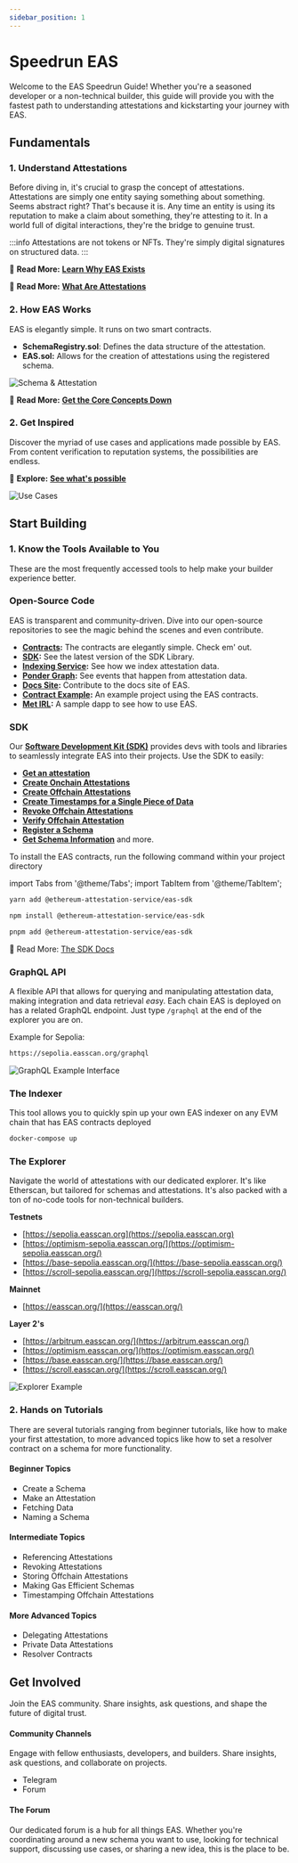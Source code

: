 ```yaml
---
sidebar_position: 1
---
```


# Speedrun EAS
Welcome to the EAS Speedrun Guide! Whether you're a seasoned developer or a non-technical builder, this guide will provide you with the fastest path to understanding attestations and kickstarting your journey with EAS.

## Fundamentals
### 1. Understand Attestations
Before diving in, it's crucial to grasp the concept of attestations. Attestations are simply one entity saying something about something. Seems abstract right? That's because it is. Any time an entity is using its reputation to make a claim about something, they're attesting to it.  In a world full of digital interactions, they're the bridge to genuine trust.

:::info 
Attestations are not tokens or NFTs. They're simply digital signatures on structured data.
:::

📖 **Read More:** [**Learn Why EAS Exists**](/docs/purpose/eas-purpose.md)

📖 **Read More:** [**What Are Attestations**](/docs/core--concepts/attestations.md)


### 2. How EAS Works
EAS is elegantly simple. It runs on two smart contracts. 

- **SchemaRegistry.sol**: Defines the data structure of the attestation.
- **EAS.sol:** Allows for the creation of attestations using the registered schema.

![Schema & Attestation](./img/schema-attestation-graphic.png)

📖 **Read More:** [**Get the Core Concepts Down**](/docs/category/core-concepts)

### 2. Get Inspired
Discover the myriad of use cases and applications made possible by EAS. From content verification to reputation systems, the possibilities are endless.

🔗 **Explore:** [**See what's possible**](/docs/category/ideas-to-build)

![Use Cases](./img/use-case-examples.png)

## Start Building
### 1. Know the Tools Available to You
These are the most frequently accessed tools to help make your builder experience better.

### Open-Source Code
EAS is transparent and community-driven. Dive into our open-source repositories to see the magic behind the scenes and even contribute.

- **[Contracts](https://github.com/ethereum-attestation-service/eas-contracts):** The contracts are elegantly simple. Check em' out.
- **[SDK](https://github.com/ethereum-attestation-service/eas-sdk):** See the latest version of the SDK Library.
- **[Indexing Service](https://github.com/ethereum-attestation-service/eas-indexing-service):** See how we index attestation data.
- **[Ponder Graph](https://github.com/ethereum-attestation-service/eas-ponder-graph):** See events that happen from attestation data.
- **[Docs Site](https://github.com/ethereum-attestation-service/eas-docs-site):** Contribute to the docs site of EAS.
- **[Contract Example](https://github.com/ethereum-attestation-service/eas-contracts-example):** An example project using the EAS contracts.
- **[Met IRL](https://github.com/ethereum-attestation-service/met-irl):** A sample dapp to see how to use EAS.


### SDK
Our [**Software Development Kit (SDK)**](docs/developer-tools/eas-sdk) provides devs with tools and libraries to seamlessly integrate EAS into their projects. Use the SDK to easily:
- [**Get an attestation**](https://github.com/ethereum-attestation-service/eas-sdk#getting-an-attestation)
- [**Create Onchain Attestations**](https://github.com/ethereum-attestation-service/eas-sdk#creating-on-chain-attestations)
- [**Create Offchain Attestations**](https://github.com/ethereum-attestation-service/eas-sdk#creating-off-chain-attestations)
- [**Create Timestamps for a Single Piece of Data**](https://github.com/ethereum-attestation-service/eas-sdk#revoking-on-chain-attestations)
- [**Revoke Offchain Attestations**](https://github.com/ethereum-attestation-service/eas-sdk#revoking-on-chain-attestations)
- [**Verify Offchain Attestation**](https://github.com/ethereum-attestation-service/eas-sdk#verify-an-off-chain-attestation)
- [**Register a Schema**](https://github.com/ethereum-attestation-service/eas-sdk#registering-a-schema)
- [**Get Schema Information**](https://github.com/ethereum-attestation-service/eas-sdk#getting-schema-information)
and more. 

To install the EAS contracts, run the following command within your project directory

import Tabs from '@theme/Tabs';
import TabItem from '@theme/TabItem';

<Tabs>
  <TabItem value="yarn" label="Yarn" default>

  ```bash
  yarn add @ethereum-attestation-service/eas-sdk
  ```
  </TabItem>
  <TabItem value="npm" label="npm">

  ```bash
  npm install @ethereum-attestation-service/eas-sdk
  ```

  </TabItem>
  <TabItem value="pnpm" label="pnpm">

  ```bash
  pnpm add @ethereum-attestation-service/eas-sdk
  ```

  </TabItem>
</Tabs>

📖 Read More: [The SDK Docs](/docs/developer-tools.md/eas-sdk.md)

### GraphQL API
A flexible API that allows for querying and manipulating attestation data, making integration and data retrieval *eas*y. Each chain EAS is deployed on has a related GraphQL endpoint. Just type `/graphql` at the end of the explorer you are on. 

Example for Sepolia:
```bash jsx
https://sepolia.easscan.org/graphql
```

![GraphQL Example Interface](./img/graphql.png)


### The Indexer
This tool allows you to quickly spin up your own EAS indexer on any EVM chain that has EAS contracts deployed

```bash
docker-compose up
```

### The Explorer
Navigate the world of attestations with our dedicated explorer. It's like Etherscan, but tailored for schemas and attestations. It's also packed with a ton of no-code tools for non-technical builders.

**Testnets**
- [https://sepolia.easscan.org](https://sepolia.easscan.org)
- [https://optimism-sepolia.easscan.org/](https://optimism-sepolia.easscan.org/)
- [https://base-sepolia.easscan.org/](https://base-sepolia.easscan.org/)
- [https://scroll-sepolia.easscan.org/](https://scroll-sepolia.easscan.org/)

**Mainnet**
- [https://easscan.org/](https://easscan.org/)

**Layer 2's**
- [https://arbitrum.easscan.org/](https://arbitrum.easscan.org/)
- [https://optimism.easscan.org/](https://optimism.easscan.org/)
- [https://base.easscan.org/](https://base.easscan.org/)
- [https://scroll.easscan.org/](https://scroll.easscan.org/)

![Explorer Example](./img/explorer-example.png)


### 2. Hands on Tutorials
There are several tutorials ranging from beginner tutorials, like how to make your first attestation, to more advanced topics like how to set a resolver contract on a schema for more functionality.

#### Beginner Topics
- Create a Schema
- Make an Attestation
- Fetching Data
- Naming a Schema

#### Intermediate Topics
- Referencing Attestations
- Revoking Attestations
- Storing Offchain Attestations
- Making Gas Efficient Schemas
- Timestamping Offchain Attestations

#### More Advanced Topics
- Delegating Attestations
- Private Data Attestations
- Resolver Contracts


## Get Involved
Join the EAS community. Share insights, ask questions, and shape the future of digital trust.

#### Community Channels
Engage with fellow enthusiasts, developers, and builders. Share insights, ask questions, and collaborate on projects.

- Telegram
- Forum

#### The Forum
Our dedicated forum is a hub for all things EAS. Whether you're coordinating around a new schema you want to use, looking for technical support, discussing use cases, or sharing a new idea, this is the place to be.
